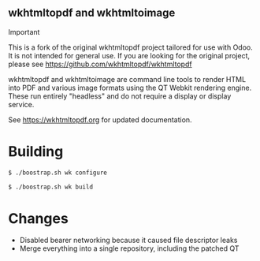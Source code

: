 wkhtmltopdf and wkhtmltoimage
-----------------------------

> [!IMPORTANT]
> This is a fork of the original wkhtmltopdf project tailored for use with
> Odoo. It is not intended for general use. If you are looking for the
> original project, please see https://github.com/wkhtmltopdf/wkhtmltopdf

wkhtmltopdf and wkhtmltoimage are command line tools to render HTML into PDF
and various image formats using the QT Webkit rendering engine. These run
entirely "headless" and do not require a display or display service.

See https://wkhtmltopdf.org for updated documentation.

# Building

```bash
$ ./boostrap.sh wk configure

$ ./boostrap.sh wk build
```

# Changes

 - Disabled bearer networking because it caused file descriptor leaks
 - Merge everything into a single repository, including the patched QT
